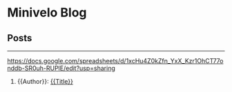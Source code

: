 # Minivelo Blog

## Posts

---

https://docs.google.com/spreadsheets/d/1xcHu4Z0kZfn_YxX_Kzr1OhCT77onddb-SR0uh-RUPlE/edit?usp=sharing

1. {{Author}}: [{{Title}}](/blog/posts/{{Filename}.md})
